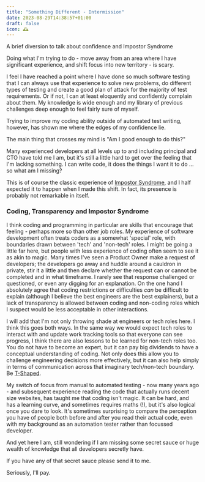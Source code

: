 ```yaml
---
title: "Something Different - Intermission"
date: 2023-08-29T14:38:57+01:00
draft: false
icon: 🕰️
---
```


A brief diversion to talk about confidence and Impostor Syndrome<!--more-->

Doing what I'm trying to do - move away from an area where I have significant experience, and shift focus into new territory - is scary.

I feel I have reached a point where I have done so much software testing that I can always use that experience to solve new problems, do different types of testing and create a good plan of attack for the majority of test requirements. 
Or if not, I can at least eloquently and confidently complain about them. My knowledge is wide enough and my library of previous challenges deep enough to feel fairly sure of myself.

Trying to improve my coding ability outside of automated test writing, however, has shown me where the edges of my confidence lie.

The main thing that crosses my mind is "Am I good enough to do this?"

Many experienced developers at all levels up to and including principal and CTO have told me I am, but it's still a little hard to get over the feeling that I'm lacking something. I can write code, it does the things I want it to do … so what am I missing?

This is of course the classic experience of [Impostor Syndrome](https://en.wikipedia.org/wiki/Impostor_syndrome), and I half expected it to happen when I made this shift. In fact, its presence is probably not remarkable in itself.

### Coding, Transparency and Impostor Syndrome

I think coding and programming in particular are skills that encourage that feeling - perhaps more so than other job roles. My experience of software development often treats coders as a somewhat 'special' role, with boundaries drawn between 'tech' and 'non-tech' roles. I might be going a little far here, but people with less experience of coding often seem to see it as akin to magic. Many times I've seen a Product Owner make a request of developers; the developers go away and huddle around a cauldron in private, stir it a little and then declare whether the request can or cannot be completed and in what timeframe. I rarely see that response challenged or questioned, or even any digging for an explanation. On the one hand I absolutely agree that coding restrictions or difficulties _can_ be difficult to explain (although I believe the best engineers are the best explainers), but a lack of transparency is allowed between coding and non-coding roles which I suspect would be less acceptable in other interactions.

I will add that I'm not only throwing shade at engineers or tech roles here. I think this goes both ways. In the same way we would expect tech roles to interact with and update work tracking tools so that everyone can see progress, I think there are also lessons to be learned for non-tech roles too. You do not have to become an expert, but it can pay big dividends to have a conceptual understanding of coding. Not only does this allow you to challenge engineering decisions more effectively, but it can also help simply in terms of communication across that imaginary tech/non-tech boundary. Be [T-Shaped](https://en.wikipedia.org/wiki/T-shaped_skills).

My switch of focus from manual to automated testing - now many years ago - and subsequent experience reading the code that actually runs decent size websites, has taught me that coding isn't magic. It can be hard, and has a learning curve, and sometimes requires maths (!),
but it's also logical once you dare to look. It's sometimes surprising to compare the perception you have of people both before and after you read their actual code, even with my background as an automation tester rather than focussed developer. 

And yet here I am, still wondering if I am missing some secret sauce or huge wealth of knowledge that all developers secretly have.

If you have any of that secret sauce please send it to me.

Seriously, I'll pay.